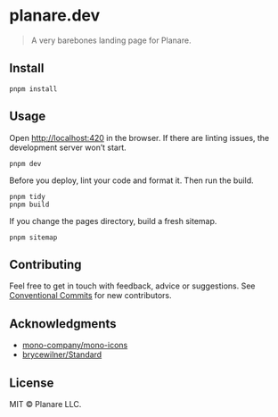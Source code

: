 # planare.dev

> A very barebones landing page for Planare.

## Install

```
pnpm install
```

## Usage

Open [http://localhost:420](http://localhost:420) in the browser. If there are linting issues, the development server won’t start.

```
pnpm dev
```

Before you deploy, lint your code and format it. Then run the build.

```
pnpm tidy
pnpm build
```

If you change the pages directory, build a fresh sitemap.

```
pnpm sitemap
```

## Contributing

Feel free to get in touch with feedback, advice or suggestions. See [Conventional Commits](https://gist.github.com/dolmios/0e33c579a500d87fc6f44df6cde97259) for new contributors.

## Acknowledgments

- [mono-company/mono-icons](https://github.com/mono-company/mono-icons)
- [brycewilner/Standard](https://github.com/brycewilner/Standard)

## License

MIT © Planare LLC.
